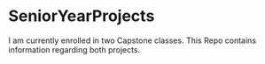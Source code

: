 # SeniorYearProjects
I am currently enrolled in two Capstone classes. This Repo contains information regarding both projects. 
